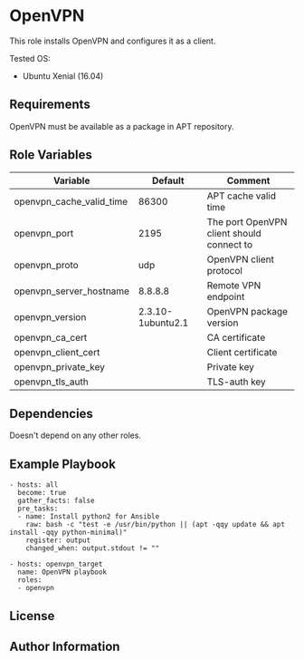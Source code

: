 OpenVPN
=========

This role installs OpenVPN and configures it as a client.

Tested OS:
* Ubuntu Xenial (16.04)

Requirements
------------

OpenVPN must be available as a package in APT repository.

Role Variables
--------------

| Variable                 | Default           | Comment                                   |
| ------------------------ | ----------------- | ----------------------------------------- |
| openvpn_cache_valid_time | 86300             | APT cache valid time                      |
| openvpn_port             | 2195              | The port OpenVPN client should connect to |
| openvpn_proto            | udp               | OpenVPN client protocol                   |
| openvpn_server_hostname  | 8.8.8.8           | Remote VPN endpoint                       |
| openvpn_version          | 2.3.10-1ubuntu2.1 | OpenVPN package version                   |
| openvpn_ca_cert          |                   | CA certificate                            |
| openvpn_client_cert      |                   | Client certificate                        |
| openvpn_private_key      |                   | Private key                               |
| openvpn_tls_auth         |                   | TLS-auth key                              | 

Dependencies
------------

Doesn't depend on any other roles.

Example Playbook
----------------

	- hosts: all
	  become: true
	  gather_facts: false
	  pre_tasks:
	  - name: Install python2 for Ansible
	    raw: bash -c "test -e /usr/bin/python || (apt -qqy update && apt install -qqy python-minimal)"
	    register: output
	    changed_when: output.stdout != ""

	- hosts: openvpn_target
	  name: OpenVPN playbook
	  roles:
	  - openvpn

License
-------


Author Information
------------------

